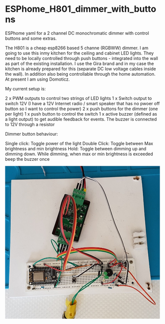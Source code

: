 # ESPhome_H801_dimmer_with_buttons
ESPhome yaml for a 2 channel DC monochromatic dimmer with control buttons and some extras.

The H801 is a cheap esp8266 based 5 channe (RGBWW) dimmer. I am going to use this inmy kitchen for the ceiling and cabinet LED lights. They need to be locally controlled through push buttons - integrated into the wall as part of the existing installation. I use the Gira brand and in my case the kitchen is already prepared for this (separate DC low voltage cables inside the wall). In addition also being controllable through the home automation. At present I am using Domoticz.

My current setup is:

2 x PWM outputs to control two strings of LED lights
1 x Switch output to switch 12V (I have a 12V Internet radio / smart speaker that has no pwoer off button so I want to control the power)
2 x push buttons for the dimmer (one per light)
1 x push button to control the switch
1 x active buzzer (defined as a light output) to get audible feedback for events. The buzzer is connected to 12V through a resistor

Dimmer button behaviour:

Single click: Toggle power of the light
Double Click: Toggle between Max brightness and min brightness
Hold: Toggle between dimming up and dimming down. While dimming, when max or min brightness is exceeded beep the buzzer once

![alt text](H801_dimmer.jpg "ESPhome H801 based dimmer - breadboard test setup")

